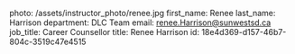 photo: /assets/instructor_photo/renee.jpg
first_name: Renee
last_name: Harrison
department: DLC Team
email: renee.Harrison@sunwestsd.ca
job_title: Career Counsellor
title: Renee Harrison
id: 18e4d369-d157-46b7-804c-3519c47e4515
